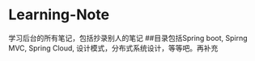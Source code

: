 # Learning-Note
学习后台的所有笔记，包括抄录别人的笔记
##目录包括Spring boot, Spirng MVC, Spring Cloud, 设计模式，分布式系统设计，等等吧。再补充

